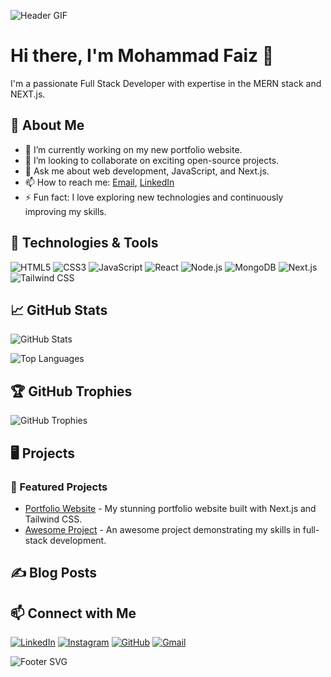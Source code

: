 <!-- Header Section with GIF -->
![Header GIF](https://i.giphy.com/media/v1.Y2lkPTc5MGI3NjExbzAxbzdwZmdhNDJpem1ja2lreDFzbjhyaGJmMnd0ODhvaXg0NDhyeSZlcD12MV9pbnRlcm5hbF9naWZfYnlfaWQmY3Q9Zw/2IudUHdI075HL02Pkk/giphy.gif)

# Hi there, I'm Mohammad Faiz 👋

<!-- Short Intro with an Emoji -->
I'm a passionate Full Stack Developer with expertise in the MERN stack and NEXT.js.

## 🚀 About Me

- 🌱 I’m currently working on my new portfolio website.
- 👯 I’m looking to collaborate on exciting open-source projects.
- 💬 Ask me about web development, JavaScript, and Next.js.
- 📫 How to reach me: [Email](mailto:your-email@gmail.com), [LinkedIn](https://www.linkedin.com/in/your-linkedin/)
- ⚡ Fun fact: I love exploring new technologies and continuously improving my skills.

## 🔧 Technologies & Tools

<!-- Technology Badges -->
![HTML5](https://img.shields.io/badge/HTML5-E34F26?style=for-the-badge&logo=html5&logoColor=white)
![CSS3](https://img.shields.io/badge/CSS3-1572B6?style=for-the-badge&logo=css3&logoColor=white)
![JavaScript](https://img.shields.io/badge/JavaScript-F7DF1E?style=for-the-badge&logo=javascript&logoColor=black)
![React](https://img.shields.io/badge/React-20232A?style=for-the-badge&logo=react&logoColor=61DAFB)
![Node.js](https://img.shields.io/badge/Node.js-43853D?style=for-the-badge&logo=node-dot-js&logoColor=white)
![MongoDB](https://img.shields.io/badge/MongoDB-47A248?style=for-the-badge&logo=mongodb&logoColor=white)
![Next.js](https://img.shields.io/badge/Next.js-000000?style=for-the-badge&logo=next-dot-js&logoColor=white)
![Tailwind CSS](https://img.shields.io/badge/Tailwind_CSS-38B2AC?style=for-the-badge&logo=tailwind-css&logoColor=white)

## 📈 GitHub Stats

<!-- GitHub Stats Card -->
![GitHub Stats](https://github-readme-stats.vercel.app/api?username=mohammadfaiz2722&show_icons=true&theme=radical)

<!-- Top Languages Card -->
![Top Languages](https://github-readme-stats.vercel.app/api/top-langs/?username=mohammadfaiz2722&layout=compact&theme=radical)

## 🏆 GitHub Trophies

<!-- GitHub Trophies -->
![GitHub Trophies](https://github-profile-trophy.vercel.app/?username=mohammadfaiz2722&theme=radical&no-frame=true&row=1&column=6)

## 🖥️ Projects

<!-- Project Section with animated icons -->
### 🌟 Featured Projects

- [Portfolio Website](https://github.com/mohammadfaiz2722/portfolio) - My stunning portfolio website built with Next.js and Tailwind CSS.
- [Awesome Project](https://github.com/mohammadfaiz2722/awesome-project) - An awesome project demonstrating my skills in full-stack development.

## ✍️ Blog Posts

<!-- Latest Blog Posts Section -->
<!-- BLOG-POST-LIST:START -->
<!-- BLOG-POST-LIST:END -->

## 📫 Connect with Me

<!-- Social Media Links with Icons -->
[![LinkedIn](https://img.shields.io/badge/LinkedIn-0077B5?style=for-the-badge&logo=linkedin&logoColor=white)](https://www.linkedin.com/in/your-linkedin/)
[![Instagram](https://img.shields.io/badge/Instagram-E4405F?style=for-the-badge&logo=instagram&logoColor=white)](https://www.instagram.com/your-instagram/)
[![GitHub](https://img.shields.io/badge/GitHub-181717?style=for-the-badge&logo=github&logoColor=white)](https://github.com/mohammadfaiz2722)
[![Gmail](https://img.shields.io/badge/Gmail-D14836?style=for-the-badge&logo=gmail&logoColor=white)](mailto:your-email@gmail.com)

<!-- Footer with an animated SVG -->
![Footer SVG](https://raw.githubusercontent.com/mohammadfaiz2722/mohammadfaiz2722/main/assets/footer.svg)
